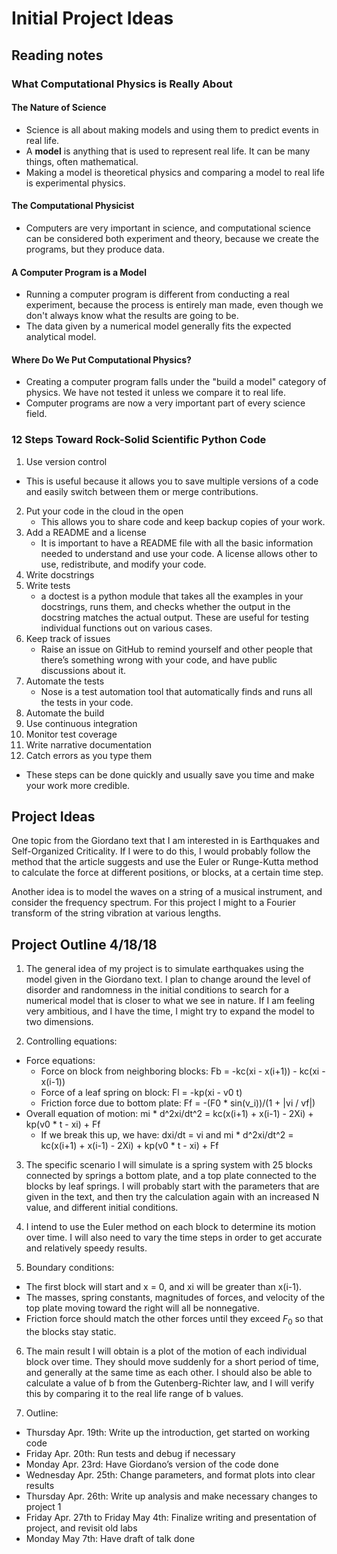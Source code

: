 # Initial Project Ideas

## Reading notes

### What Computational Physics is Really About

#### The Nature of Science

* Science is all about making models and using them to predict events in real life.
* A **model** is anything that is used to represent real life. It can be many things, often mathematical.
* Making a model is theoretical physics and comparing a model to real life is experimental physics. 

#### The Computational Physicist

* Computers are very important in science, and computational science can be considered both experiment and theory, because we create the programs, but they produce data. 

#### A Computer Program is a Model

* Running a computer program is different from conducting a real experiment, because the process is entirely man made, even though we don't always know what the results are going to be. 
* The data given by a numerical model generally fits the expected analytical model.

#### Where Do We Put Computational Physics?

* Creating a computer program falls under the "build a model" category of physics. We have not tested it unless we compare it to real life. 
* Computer programs are now a very important part of every science field. 

### 12 Steps Toward Rock-Solid Scientific Python Code

1. Use version control
* This is useful because it allows you to save multiple versions of a code and easily switch between them or merge contributions.
2. Put your code in the cloud in the open
    * This allows you to share code and keep backup copies of your work.
3. Add a README and a license
    * It is important to have a README file with all the basic information needed to understand and use your code. A license allows other to use, redistribute, and modify your code. 
4. Write docstrings
5. Write tests
    * a doctest is a python module that takes all the examples in your docstrings, runs them, and checks whether the output in the docstring matches the actual output. These are useful for testing individual functions out on various cases. 
6. Keep track of issues
    * Raise an issue on GitHub to remind yourself and other people that there’s something wrong with your code, and have public discussions about it. 
7. Automate the tests
    * Nose is a test automation tool that automatically finds and runs all the tests in your code. 
8. Automate the build
9. Use continuous integration
10. Monitor test coverage
11. Write narrative documentation
12. Catch errors as you type them

* These steps can be done quickly and usually save you time and make your work more credible. 

## Project Ideas

One topic from the Giordano text that I am interested in is Earthquakes and Self-Organized Criticality. If I were to do this, I would probably follow the method that the article suggests and use the Euler or Runge-Kutta method to calculate the force at different positions, or blocks, at a certain time step.   
  
Another idea is to model the waves on a string of a musical instrument, and consider the frequency spectrum. For this project I might to a Fourier transform of the string vibration at various lengths.

## Project Outline 4/18/18

1. The general idea of my project is to simulate earthquakes using the model given in the Giordano text. I plan to change around the level of disorder and randomness in the initial conditions to search for a numerical model that is closer to what we see in nature. If I am feeling very ambitious, and I have the time, I might try to expand the model to two dimensions. 

2. Controlling equations:
* Force equations:
    * Force on block from neighboring blocks: Fb = -kc(xi - x(i+1)) - kc(xi - x(i-1))
    * Force of a leaf spring on block: Fl = -kp(xi - v0 t)
    * Friction force due to bottom plate: Ff = -(F0 * sin(v_i))/(1 + |vi / vf|)
* Overall equation of motion: mi * d^2xi/dt^2 = kc(x(i+1) + x(i-1) - 2Xi) + kp(v0 * t - xi) + Ff
    * If we break this up, we have: dxi/dt = vi and mi * d^2xi/dt^2 = kc(x(i+1) + x(i-1) - 2Xi) + kp(v0 * t - xi) + Ff
    
3. The specific scenario I will simulate is a spring system with 25 blocks connected by springs a bottom plate, and a top plate connected to the blocks by leaf springs. I will probably start with the parameters that are given in the text, and then try the calculation again with an increased N value, and different initial conditions. 

4. I intend to use the Euler method on each block to determine its motion over time. I will also need to vary the time steps in order to get accurate and relatively speedy results. 

5. Boundary conditions: 
* The first block will start and x = 0, and xi will be greater than x(i-1).
* The masses, spring constants, magnitudes of forces, and velocity of the top plate moving toward the right will all be nonnegative.
* Friction force should match the other forces until they exceed $F_0$ so that the blocks stay static.

6. The main result I will obtain is a plot of the motion of each individual block over time. They should move suddenly for a short period of time, and generally at the same time as each other. I should also be able to calculate a value of b from the Gutenberg-Richter law, and I will verify this by comparing it to the real life range of b values.

7. Outline:
* Thursday Apr. 19th: Write up the introduction, get started on working code
* Friday Apr. 20th: Run tests and debug if necessary
* Monday Apr. 23rd: Have Giordano’s version of the code done
* Wednesday Apr. 25th: Change parameters, and format plots into clear results
* Thursday Apr. 26th: Write up analysis and make necessary changes to project 1
* Friday Apr. 27th to Friday May 4th: Finalize writing and presentation of project, and revisit old labs
* Monday May 7th: Have draft of talk done
